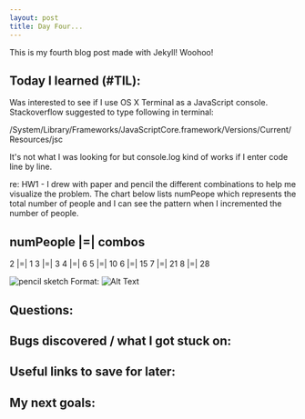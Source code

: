 ```yaml
---
layout: post
title: Day Four... 
---
```


This is my fourth blog post made with Jekyll! Woohoo! 

## Today I learned (#TIL):


Was interested to see if I use OS X Terminal as a JavaScript console.   Stackoverflow suggested to type following in terminal:

/System/Library/Frameworks/JavaScriptCore.framework/Versions/Current/Resources/jsc

It's not what I was looking for but console.log kind of works if I enter code line by line. 

re: HW1 - I drew with paper and pencil the different combinations to help me visualize the problem.  The chart below lists numPeope which represents the total number of people and I can see the pattern when I incremented the number of people.

numPeople |=|      combos
-------------------------
2         |=|       1
3         |=|       3
4         |=|       6
5         |=|       10
6         |=|       15
7         |=|       21
8         |=|       28

![pencil sketch](/images/sketch.jpg)
Format: ![Alt Text](url)


## Questions:




## Bugs discovered / what I got stuck on:



## Useful links to save for later:




## My next goals:









